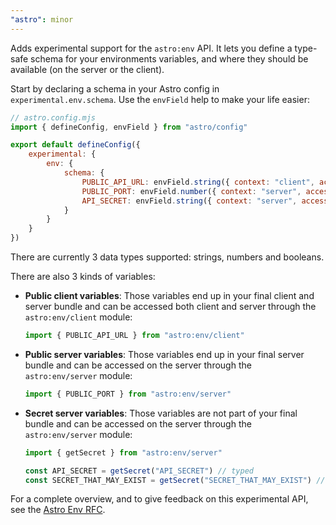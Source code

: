 ```yaml
---
"astro": minor
---
```


Adds experimental support for the `astro:env` API. It lets you define a type-safe schema for your environments variables, and where they should be available (on the server or the client).

Start by declaring a schema in your Astro config in `experimental.env.schema`. Use the `envField` help to make your life easier:

```js
// astro.config.mjs
import { defineConfig, envField } from "astro/config"

export default defineConfig({
    experimental: {
        env: {
            schema: {
                PUBLIC_API_URL: envField.string({ context: "client", access: "public", optional: true }),
                PUBLIC_PORT: envField.number({ context: "server", access: "public", default: 4321 }),
                API_SECRET: envField.string({ context: "server", access: "secret" }),
            }
        }
    }
})
```

There are currently 3 data types supported: strings, numbers and booleans.

There are also 3 kinds of variables:

- **Public client variables**: Those variables end up in your final client and server bundle and can be accessed both client and server through the `astro:env/client` module:

    ```js
    import { PUBLIC_API_URL } from "astro:env/client"
    ```

- **Public server variables**: Those variables end up in your final server bundle and can be accessed on the server through the `astro:env/server` module:

    ```js
    import { PUBLIC_PORT } from "astro:env/server"
    ```

- **Secret server variables**: Those variables are not part of your final bundle and can be accessed on the server through the `astro:env/server` module:

    ```js
    import { getSecret } from "astro:env/server"

    const API_SECRET = getSecret("API_SECRET") // typed
    const SECRET_THAT_MAY_EXIST = getSecret("SECRET_THAT_MAY_EXIST") // string | undefined
    ```

For a complete overview, and to give feedback on this experimental API, see the [Astro Env RFC](https://github.com/withastro/roadmap/blob/feat/astro-env-rfc/proposals/0046-astro-env.md).
